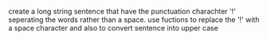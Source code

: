 create a long string sentence that have the punctuation 
charachter '!' seperating the words rather than a space. 
use fuctions to replace the '!' with a space character and
 also to convert sentence into upper case
